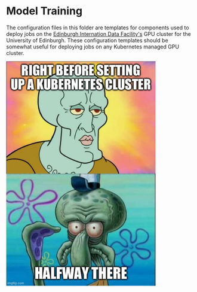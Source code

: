 # Model Training

The configuration files in this folder are templates for components used to deploy jobs on the [Edinburgh Internation Data Facility's](https://edinburgh-international-data-facility.ed.ac.uk/) GPU cluster for the University of Edinburgh. These configuration templates should be somewhat useful for deploying jobs on any Kubernetes managed GPU cluster.


<img src="../assets/kubernetes_meme.jpg" width="400">

